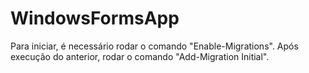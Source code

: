 # WindowsFormsApp

Para iniciar, é necessário rodar o comando "Enable-Migrations".
Após execução do anterior, rodar o comando "Add-Migration Initial".
